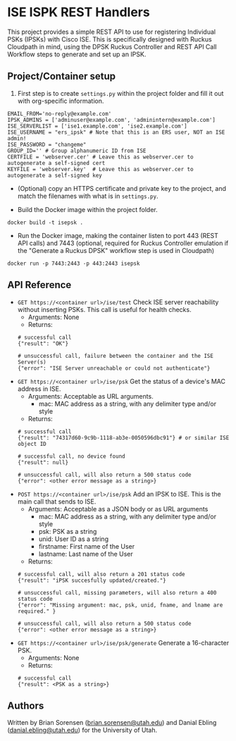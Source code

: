 ISE ISPK REST Handlers
======================

This project provides a simple REST API to use for registering Individual PSKs
(IPSKs) with Cisco ISE. This is specifically designed with Ruckus Cloudpath in mind,
using the DPSK Ruckus Controller and REST API Call Workflow steps to generate and
set up an IPSK.

Project/Container setup
-----------------------
1. First step is to create `settings.py` within the project folder and fill it out
with org-specific information.
```
EMAIL_FROM='no-reply@example.com'
IPSK_ADMINS = ['adminuser@example.com', 'adminintern@example.com']
ISE_SERVERLIST = ['ise1.example.com', 'ise2.example.com']
ISE_USERNAME = "ers_ipsk" # Note that this is an ERS user, NOT an ISE admin!
ISE_PASSWORD = "changeme"
GROUP_ID='' # Group alphanumeric ID from ISE
CERTFILE = 'webserver.cer' # Leave this as webserver.cer to autogenerate a self-signed cert
KEYFILE = 'webserver.key'  # Leave this as webserver.cer to autogenerate a self-signed key
```

- (Optional) copy an HTTPS certificate and private key to the project, and match
the filenames with what is in `settings.py`.

- Build the Docker image within the project folder.
```
docker build -t isepsk .
```

- Run the Docker image, making the container listen to port 443 (REST API calls)
and 7443 (optional, required for Ruckus Controller emulation if the "Generate a Ruckus DPSK"
workflow step is used in Cloudpath)
```
docker run -p 7443:2443 -p 443:2443 isepsk
```

API Reference
-------------
- `GET https://<container url>/ise/test` Check ISE server reachability without inserting PSKs.
This call is useful for health checks.
    - Arguments: None
    - Returns:
    ```
    # successful call
    {"result": "OK"}

    # unsuccessful call, failure between the container and the ISE Server(s)
    {"error": "ISE Server unreachable or could not authenticate"}
    ```
- `GET https://<container url>/ise/psk` Get the status of a device's MAC address in ISE.
    - Arguments: Acceptable as URL arguments.
        - mac: MAC address as a string, with any delimiter type and/or style
    - Returns:
    ```
    # successful call
    {"result": "74317d60-9c9b-1118-ab3e-0050596dbc91"} # or similar ISE object ID

    # successful call, no device found
    {"result": null}

    # unsuccessful call, will also return a 500 status code
    {"error": <other error message as a string>}
    ```
- `POST https://<container url>/ise/psk` Add an IPSK to ISE. This is the main call that
sends to ISE.
    - Arguments: Acceptable as a JSON body or as URL arguments
        - mac: MAC address as a string, with any delimiter type and/or style
        - psk: PSK as a string
        - unid: User ID as a string
        - firstname: First name of the User
        - lastname: Last name of the User
    - Returns:
    ```
    # successful call, will also return a 201 status code
    {"result": "iPSK succesfully updated/created."}

    # unsuccessful call, missing parameters, will also return a 400 status code
    {"error": "Missing argument: mac, psk, unid, fname, and lname are required." }

    # unsuccessful call, will also return a 500 status code
    {"error": <other error message as a string>}
    ```
- `GET https://<container url>/ise/psk/generate` Generate a 16-character PSK.
    - Arguments: None
    - Returns:
    ```
    # successful call
    {"result": <PSK as a string>}
    ```

Authors
-------
Written by Brian Sorensen (brian.sorensen@utah.edu) and Danial Ebling (danial.ebling@utah.edu) for the University of Utah.

